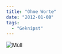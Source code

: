 ```yaml
---
title: "Ohne Worte"
date: "2012-01-08"
tags:
  - "Geknipst"
---
```


![Müll](/images/codecandies/20120108-144123-e1326030299319.jpg)
